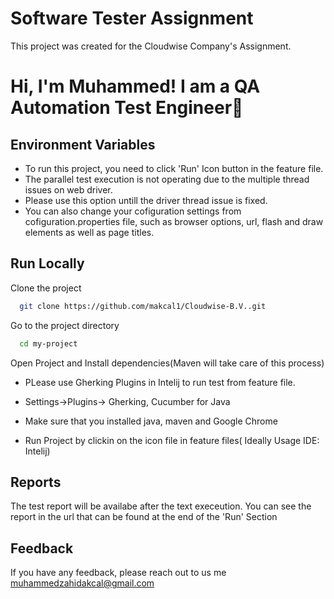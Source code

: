 # Software  Tester Assignment

This project was created for the Cloudwise Company's Assignment.

# Hi, I'm Muhammed! I am a QA Automation Test Engineer👋


## Environment Variables

- To run this project, you need to click 'Run' Icon button in the feature file. 
- The parallel test execution is not operating due to the multiple thread issues on web driver. 
- Please use this option untill the driver thread issue is fixed.
- You can also change your cofiguration settings from cofiguration.properties file, such as browser options, url, flash and draw elements as well as page titles.


## Run Locally

Clone the project

```bash
  git clone https://github.com/makcal1/Cloudwise-B.V..git
```

Go to the project directory

```bash
  cd my-project
```

Open Project and Install dependencies(Maven will take care of this process)

- PLease use Gherking Plugins in Intelij to run test from feature file.

- Settings->Plugins-> Gherking, Cucumber for Java

- Make sure that you installed java, maven and Google Chrome 

- Run Project by clickin on the icon file in feature files( Ideally Usage IDE: Intelij)


## Reports

The test report will be availabe after the text execeution. You can see the report in the url that can be found at the end of the 'Run' Section

## Feedback

If you have any feedback, please reach out to us me muhammedzahidakcal@gmail.com 



